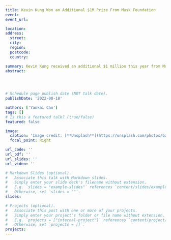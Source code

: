 ```yaml
---
title: Kevin Kung Won an Additional $1M Prize From Musk Foundation
event: 
event_url: 

location:  
address:
  street:  
  city:  
  region:  
  postcode:  
  country:  

summary: Kevin Kung received an additional $1 million this year from Musk Foundation. UBC is the only university in the world where not one but two teams won Elon Musk’s XPRIZE Carbon Removal stage 2 milestone award (the other team is UBC spinoff Carbin Minerals). >> [Xprize UBC News](https://news.ubc.ca/2022/04/ubc-spinoff-carbinminerals-wins-musk-foundation/)
abstract:  


 

# Schedule page publish date (NOT talk date).
publishDate: '2022-08-18'

authors: ['Yankai Cao']
tags: []
# Is this a featured talk? (true/false)
featured: false

image:
  caption: 'Image credit: [**Unsplash**](https://unsplash.com/photos/bzdhc5b3Bxs)'
  focal_point: Right

url_code: ''
url_pdf: '' 
url_slides: ''
url_video: ''

# Markdown Slides (optional).
#   Associate this talk with Markdown slides.
#   Simply enter your slide deck's filename without extension.
#   E.g. `slides = "example-slides"` references `content/slides/example-slides.md`.
#   Otherwise, set `slides = ""`.
slides:

# Projects (optional).
#   Associate this post with one or more of your projects.
#   Simply enter your project's folder or file name without extension.
#   E.g. `projects = ["internal-project"]` references `content/project/deep-learning/index.md`.
#   Otherwise, set `projects = []`.
projects:
---
```

